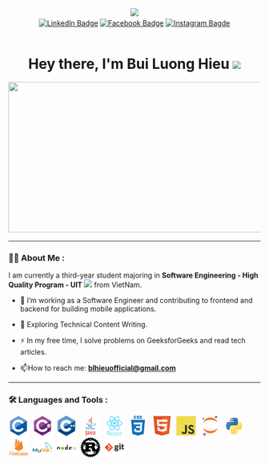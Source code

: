 <div id="header" align="center">
  <img src="https://media.giphy.com/media/v1.Y2lkPTc5MGI3NjExMTcxMzEwODE2NjFlMGI4OTlmYzYzZWZlNjU3YTZkZWY0NWEyOTFkOCZjdD1z/zhYSVCirREeIZtONCI/giphy.gif" width="300"/>
  <div id="badges">
    <a href="https://www.linkedin.com/in/luonghieu" target="blank"><img align="center" src="https://raw.githubusercontent.com/rahuldkjain/github-profile-readme-generator/master/src/images/icons/Social/linked-in-alt.svg" alt="LinkedIn Badge" height="30" width="40" /></a>
    <a href="https://fb.com/Atula2002" target="blank"><img align="center" src="https://raw.githubusercontent.com/rahuldkjain/github-profile-readme-generator/master/src/images/icons/Social/facebook.svg" alt="Facebook Badge" height="30" width="40" /></a>
    <a href="https://www.instagram.com/_amhieu" target="blank"><img align="center" src="https://raw.githubusercontent.com/rahuldkjain/github-profile-readme-generator/master/src/images/icons/Social/instagram.svg" alt="Instagram Bagde" height="30" width="40" /></a>
  </div>
  <img align="center" src="https://komarev.com/ghpvc/?username=Hieu1011&style=flat-square&color=blue" alt=""/>
  <h1>
    Hey there, I'm Bui Luong Hieu
    <img src="https://media.giphy.com/media/hvRJCLFzcasrR4ia7z/giphy.gif" width="30px"/>
  </h1>
  <div align="center">
  <img src="https://media.giphy.com/media/dWesBcTLavkZuG35MI/giphy.gif" width="600" height="300"/>
  </div>
</div>

---
### :man_technologist: About Me :
I am currently a third-year student majoring in **Software Engineering - High Quality Program - UIT** <img src="https://media.giphy.com/media/WUlplcMpOCEmTGBtBW/giphy.gif" width="30"> from VietNam.
  - :telescope: I’m working as a Software Engineer and contributing to frontend and backend for building mobile applications.
 
  - :seedling: Exploring Technical Content Writing.
 
  - :zap: In my free time, I solve problems on GeeksforGeeks and read tech articles.
 
  - :mailbox:How to reach me: **blhieuofficial@gmail.com**

---
### :hammer_and_wrench: Languages and Tools :
<div>
  <img src="https://github.com/devicons/devicon/blob/master/icons/c/c-original.svg" title="C" alt="C" width="40" height="40"/>&nbsp;
  <img src="https://github.com/devicons/devicon/blob/master/icons/csharp/csharp-original.svg" title="C#" alt="C#" width="40" height="40"/>&nbsp;
  <img src="https://github.com/devicons/devicon/blob/master/icons/cplusplus/cplusplus-original.svg" title="C++" alt="C++" width="40" height="40"/>&nbsp;
  <img src="https://github.com/devicons/devicon/blob/master/icons/java/java-original-wordmark.svg" title="Java" alt="Java" width="40" height="40"/>&nbsp;
  <img src="https://github.com/devicons/devicon/blob/master/icons/react/react-original-wordmark.svg" title="React" alt="React" width="40" height="40"/>&nbsp;
  <img src="https://github.com/devicons/devicon/blob/master/icons/css3/css3-plain-wordmark.svg"  title="CSS3" alt="CSS" width="40" height="40"/>&nbsp;
  <img src="https://github.com/devicons/devicon/blob/master/icons/html5/html5-original.svg" title="HTML5" alt="HTML" width="40" height="40"/>&nbsp;
  <img src="https://github.com/devicons/devicon/blob/master/icons/javascript/javascript-original.svg" title="JavaScript" alt="JavaScript" width="40" height="40"/>&nbsp;
  <img src="https://github.com/devicons/devicon/blob/master/icons/jupyter/jupyter-original.svg" title="Jupyter" alt="Jupyter" width="40" height="40"/>&nbsp;
  <img src="https://github.com/devicons/devicon/blob/master/icons/python/python-original.svg" title="Python3" alt="Python" width="40" height="40"/J>&nbsp;
  <img src="https://github.com/devicons/devicon/blob/master/icons/firebase/firebase-plain-wordmark.svg" title="Firebase" alt="Firebase" width="40" height="40"/>&nbsp;
  <img src="https://github.com/devicons/devicon/blob/master/icons/mysql/mysql-original-wordmark.svg" title="MySQL"  alt="MySQL" width="40" height="40"/>&nbsp;
  <img src="https://github.com/devicons/devicon/blob/master/icons/nodejs/nodejs-original-wordmark.svg" title="NodeJS" alt="NodeJS" width="40" height="40"/>&nbsp;
  <img src="https://github.com/devicons/devicon/blob/master/icons/rust/rust-plain.svg" title="Rust" alt="Rust" width="40" height="40"/>&nbsp;
  <img src="https://github.com/devicons/devicon/blob/master/icons/git/git-original-wordmark.svg" title="Git" **alt="Git" width="40" height="40"/>
</div>

